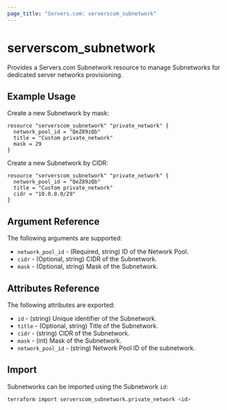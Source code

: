 ```yaml
---
page_title: "Servers.com: serverscom_subnetwork"
---
```


# serverscom_subnetwork

Provides a Servers.com Subnetwork resource to manage Subnetworks for dedicated server networks provisioning.

## Example Usage

Create a new Subnetwork by mask:

```hcl
resource "serverscom_subnetwork" "private_network" {
  network_pool_id = "QeZ89zQb"
  title = "Custom private_network"
  mask = 29
}
```

Create a new Subnetwork by CIDR:

```hcl
resource "serverscom_subnetwork" "private_network" {
  network_pool_id = "QeZ89zQb"
  title = "Custom private_network"
  cidr = "10.0.0.0/29"
}
```

## Argument Reference

The following arguments are supported:

- `network_pool_id` - (Required, string) ID of the Network Pool.
- `cidr` - (Optional, string) CIDR of the Subnetwork.
- `mask` - (Optional, string) Mask of the Subnetwork.

## Attributes Reference

The following attributes are exported:

- `id` - (string) Unique identifier of the Subnetwork.
- `title` - (Optional, string) Title of the Subnetwork.
- `cidr` - (string) CIDR of the Subnetwork.
- `mask` - (int) Mask of the Subnetwork.
- `network_pool_id` - (string) Network Pool ID of the subnetwork.

## Import

Subnetworks can be imported using the Subnetwork `id`:

```bash
terraform import serverscom_subnetwork.private_network <id>
```

